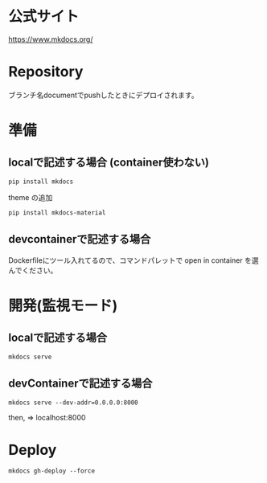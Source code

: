 # 公式サイト

https://www.mkdocs.org/


# Repository

ブランチ名documentでpushしたときにデプロイされます。

# 準備
## localで記述する場合 (container使わない)

```
pip install mkdocs 
```
theme の追加

```
pip install mkdocs-material
```
## devcontainerで記述する場合

Dockerfileにツール入れてるので、コマンドパレットで open in container を選んでください。


# 開発(監視モード)

## localで記述する場合

```
mkdocs serve
```

## devContainerで記述する場合
```
mkdocs serve --dev-addr=0.0.0.0:8000
```

then, => localhost:8000

# Deploy 

```
mkdocs gh-deploy --force
```